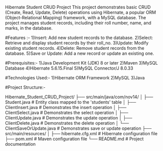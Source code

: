 Hibernate Student CRUD Project
This project demonstrates basic CRUD (Create, Read, Update, Delete) operations using Hibernate, a popular ORM (Object-Relational Mapping) framework, with a MySQL database. The project manages student records, including their roll number, name, and marks, in the database.

#Features :-
1)Insert: Add new student records to the database.
2)Select: Retrieve and display student records by their roll_no.
3)Update: Modify existing student records.
4)Delete: Remove student records from the database.
5)Save or Update: Add a new record or update an existing one.

#Prerequisites:-
1)Java Development Kit (JDK) 8 or later
2)Maven
3)MySQL Database
4)Hibernate 5.6.15.Final
5)MySQL Connector/J 8.0.33

#Technologies Used:-
1)Hibernate ORM Framework
2)MySQL
3)Java

#Project Structure:-
 
Hibernate_Student_CRUD_Project/
├── src/main/java/com/nov14/
│   ├── Student.java                 # Entity class mapped to the 'students' table
│   ├── ClientInsert.java            # Demonstrates the insert operation
│   ├── ClientSelect.java            # Demonstrates the select operation
│   ├── ClientUpdate.java            # Demonstrates the update operation
│   ├── ClientDelete.java            # Demonstrates the delete operation
│   └── ClientSaveOrUpdate.java      # Demonstrates save or update operation
├── src/main/resources/
│   ├── hibernate.cfg.xml            # Hibernate configuration file
├── pom.xml                          # Maven configuration file
└── README.md                        # Project documentation

 
